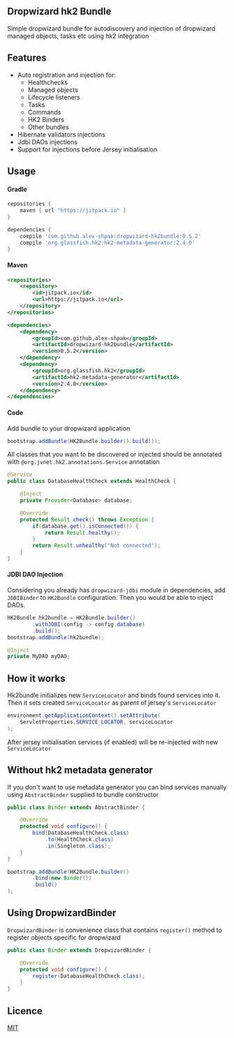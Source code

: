 ## Dropwizard hk2 Bundle
Simple dropwizard bundle for autodiscovery and injection of dropwizard managed objects, tasks etc using hk2 integration


## Features
 - Auto registration and injection for:
   - Healthchecks
   - Managed objects
   - Lifecycle listeners
   - Tasks
   - Commands
   - HK2 Binders
   - Other bundles
 - Hibernate validators injections
 - Jdbi DAOs injections 
 - Support for injections before Jersey initialisation
 
 
## Usage
#### Gradle
```groovy
repositories {
    maven { url "https://jitpack.io" }
}
```
```groovy
dependencies {
    compile 'com.github.alex-shpak:dropwizard-hk2bundle:0.5.2'
    compile 'org.glassfish.hk2:hk2-metadata-generator:2.4.0'
}
```


#### Maven
```xml
<repositories>
    <repository>
        <id>jitpack.io</id>
        <url>https://jitpack.io</url>
    </repository>
</repositories>
```
```xml
<dependencies>
    <dependency>
        <groupId>com.github.alex-shpak</groupId>
        <artifactId>dropwizard-hk2bundle</artifactId>
        <version>0.5.2</version>
    </dependency>
    <dependency>
        <groupId>org.glassfish.hk2</groupId>
        <artifactId>hk2-metadata-generator</artifactId>
        <version>2.4.0</version>
    </dependency>
</dependencies>
```


#### Code
Add bundle to your dropwizard application
```java
bootstrap.addBundle(HK2Bundle.builder().build());
```

All classes that you want to be discovered or injected should be annotated with `@org.jvnet.hk2.annotations.Service` annotation

```java
@Service
public class DatabaseHealthCheck extends HealthCheck {

    @Inject 
    private Provider<Database> database;

    @Override
    protected Result check() throws Exception {
        if(database.get().isConnected()) {
            return Result.healthy();
        }
        return Result.unhealthy("Not connected");
    }
}
```


#### JDBI DAO Injection
Considering you already has `dropwizard-jdbi` module in dependencies, add `JDBIBinder` to `HK2Bundle` configuration.
Then you would be able to inject DAOs.

```java
HK2Bundle hk2bundle = HK2Bundle.builder()
        .withJDBI(config -> config.database)
        .build();
bootstrap.addBundle(hk2bundle);
```
```java
@Inject
private MyDAO myDAO;
```


## How it works
Hk2bundle initializes new `ServiceLocator` and binds found services into it.
Then it sets created `ServiceLocator` as parent of jersey's `ServiceLocator`
```java
environment.getApplicationContext().setAttribute(
    ServletProperties.SERVICE_LOCATOR, serviceLocator
);
```

After jersey initialisation services (if enabled) will be re-injected with new `ServiceLocator`


## Without hk2 metadata generator
If you don't want to use metadata generator you can bind services manually using `AbstractBinder` supplied to bundle constructor

```java
public class Binder extends AbstractBinder {

    @Override
    protected void configure() {
        bind(DatabaseHealthCheck.class)
            .to(HealthCheck.class)
            .in(Singleton.class);
    }
}
```
```java
bootstrap.addBundle(HK2Bundle.builder()
        .bind(new Binder())
        .build()
);
```

## Using DropwizardBinder
`DropwizardBinder` is convenience class that contains `register()` method to register objects specific for dropwizard
```java
public class Binder extends DropwizardBinder {

    @Override
    protected void configure() {
        register(DatabaseHealthCheck.class);
    }
}
```


## Licence
[MIT](LICENCE)